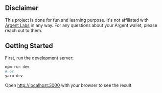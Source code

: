 ## Disclaimer

This project is done for fun and learning purpose. It's not affiliated with [Argent Labs](https://argent.xyz) in any way. For any questions about your Argent wallet, please reach out to them.

## Getting Started

First, run the development server:

```bash
npm run dev
# or
yarn dev
```

Open [http://localhost:3000](http://localhost:3000) with your browser to see the result.
